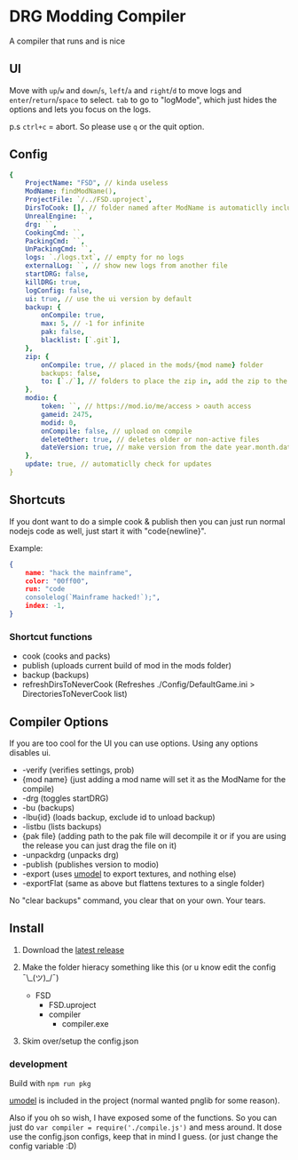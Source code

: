 # DRG Modding Compiler

A compiler that runs and is nice

## UI

Move with `up`/`w` and `down`/`s`, `left`/`a` and `right`/`d` to move logs and `enter`/`return`/`space` to select.
`tab` to go to "logMode", which just hides the options and lets you focus on the logs.

p.s `ctrl+c` = abort. So please use `q` or the quit option.

## Config

```yaml
{
    ProjectName: "FSD", // kinda useless
    ModName: findModName(),
    ProjectFile: `/../FSD.uproject`,
    DirsToCook: [], // folder named after ModName is automaticlly included
    UnrealEngine: ``,
    drg: ``,
    CookingCmd: ``,
    PackingCmd: ``,
    UnPackingCmd: ``,
    logs: `./logs.txt`, // empty for no logs
    externalLog: ``, // show new logs from another file
    startDRG: false,
    killDRG: true,
    logConfig: false,
    ui: true, // use the ui version by default
    backup: {
        onCompile: true,
        max: 5, // -1 for infinite
        pak: false,
        blacklist: [`.git`],
    },
    zip: {
        onCompile: true, // placed in the mods/{mod name} folder
        backups: false,
        to: [`./`], // folders to place the zip in, add the zip to the mod folder, for if you want to add the zip to github and to modio https://github.com/nickelc/upload-to-modio
    },
    modio: {
        token: ``, // https://mod.io/me/access > oauth access
        gameid: 2475,
        modid: 0,
        onCompile: false, // upload on compile
        deleteOther: true, // deletes older or non-active files
        dateVersion: true, // make version from the date year.month.date, otherwise get version from project
    },
    update: true, // automaticlly check for updates
}
```

## Shortcuts

If you dont want to do a simple cook & publish then you can just run normal nodejs code as well,
just start it with "code{newline}".

Example:

```json
{
    name: "hack the mainframe",
    color: "00ff00",
    run: "code
    consolelog(`Mainframe hacked!`);",
    index: -1,
}
```

### Shortcut functions

- cook (cooks and packs)
- publish (uploads current build of mod in the mods folder)
- backup (backups)
- refreshDirsToNeverCook (Refreshes ./Config/DefaultGame.ini > DirectoriesToNeverCook list)

## Compiler Options

If you are too cool for the UI you can use options. Using any options disables ui.

- -verify (verifies settings, prob)
- {mod name} (just adding a mod name will set it as the ModName for the compile)
- -drg (toggles startDRG)
- -bu (backups)
- -lbu{id} (loads backup, exclude id to unload backup)
- -listbu (lists backups)
- {pak file} (adding path to the pak file will decompile it or if you are using the release you can just drag the file on it)
- -unpackdrg (unpacks drg)
- -publish (publishes version to modio)
- -export (uses [umodel](https://github.com/gildor2/UEViewer) to export textures, and nothing else)
- -exportFlat (same as above but flattens textures to a single folder)

No "clear backups" command, you clear that on your own. Your tears.

## Install

1. Download the [latest release](https://github.com/MrCreaper/drg-linux-modding/releases/latest)
2. Make the folder hieracy something like this (or u know edit the config ¯\\\_(ツ)\_/¯)
   - FSD
     - FSD.uproject
     - compiler
       - compiler.exe

3. Skim over/setup the config.json

### development

Build with `npm run pkg`

[umodel](https://github.com/gildor2/UEViewer) is included in the project (normal wanted pnglib for some reason).

Also if you oh so wish, I have exposed some of the functions.
So you can just do `var compiler = require('./compile.js')` and mess around.
It dose use the config.json configs, keep that in mind I guess.
(or just change the config variable :D)
